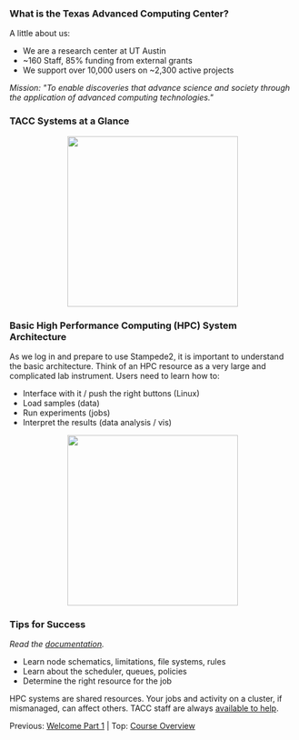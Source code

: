 
### What is the Texas Advanced Computing Center?

A little about us:

 * We are a research center at UT Austin
 * ~160 Staff, 85% funding from external grants
 * We support over 10,000 users on ~2,300 active projects

*Mission: "To enable discoveries that advance science and society through the application of advanced computing technologies."*


### TACC Systems at a Glance


<center><img src="../resources/machines.png" style="height:300px;"></center>



### Basic High Performance Computing (HPC) System Architecture

As we log in and prepare to use Stampede2, it is important to understand the basic architecture. Think of an HPC resource as a very large and complicated lab instrument. Users need to learn how to:

 * Interface with it / push the right buttons (Linux)
 * Load samples (data)
 * Run experiments (jobs)
 * Interpret the results (data analysis / vis)


<center><img src="../resources/hpc_schematic.png" style="height:300px;"></center>


### Tips for Success

*Read the [documentation](https://portal.tacc.utexas.edu/user-guides).*

 * Learn node schematics, limitations, file systems, rules
 * Learn about the scheduler, queues, policies
 * Determine the right resource for the job

HPC systems are shared resources. Your jobs and activity on a cluster, if mismanaged, can affect others. TACC staff are always [available to help](https://portal.tacc.utexas.edu/tacc-consulting).


Previous: [Welcome Part 1](welcome_01.md) | Top: [Course Overview](../README.md)

